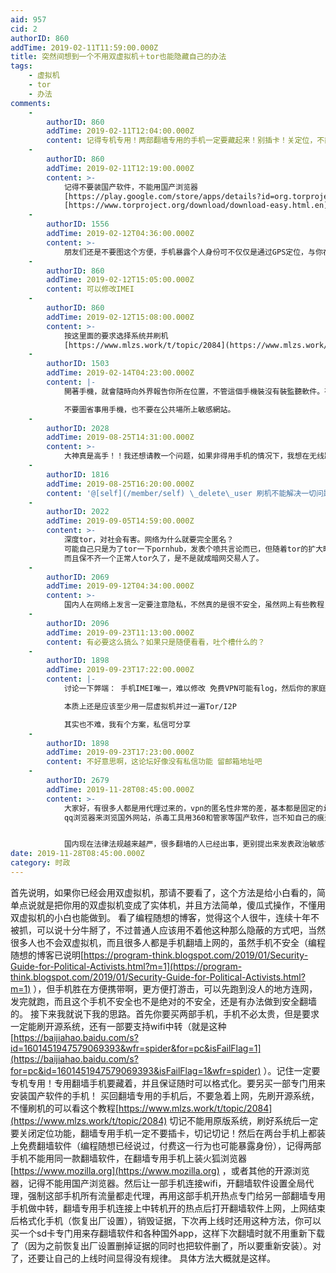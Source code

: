 ```yaml
---
aid: 957
cid: 2
authorID: 860
addTime: 2019-02-11T11:59:00.000Z
title: 突然间想到一个不用双虚拟机＋tor也能隐藏自己的办法
tags:
    - 虚拟机
    - tor
    - 办法
comments:
    -
        authorID: 860
        addTime: 2019-02-11T12:04:00.000Z
        content: 记得专机专用！两部翻墙专用的手机一定要藏起来！别插卡！关定位，不能开启位置信息！否则功亏一篑！
    -
        authorID: 860
        addTime: 2019-02-11T12:19:00.000Z
        content: >-
            记得不要装国产软件，不能用国产浏览器
            [https://play.google.com/store/apps/details?id=org.torproject.torbrowser\_alpha](https://play.google.com/store/apps/details?id=org.torproject.torbrowser_alpha)
            [https://www.torproject.org/download/download-easy.html.en](https://www.torproject.org/download/download-easy.html.en)
    -
        authorID: 1556
        addTime: 2019-02-12T04:36:00.000Z
        content: >-
            朋友们还是不要图这个方便，手机暴露个人身份可不仅仅是通过GPS定位，与你在哪里连的wifi关系也不大。每部手机有一个唯一的代码，很容易被钓鱼网站搜集，这跟电脑是根本不同的。你用手机访问了钓鱼网站的话，随便中间加多少层VPN+TOR都没用，你的真实身份就很容易暴露。刷机能否解决这个问题不清楚，太危险，不推荐。
    -
        authorID: 860
        addTime: 2019-02-12T15:05:00.000Z
        content: 可以修改IMEI
    -
        authorID: 860
        addTime: 2019-02-12T15:08:00.000Z
        content: >-
            按这里面的要求选择系统并刷机
            [https://www.mlzs.work/t/topic/2084](https://www.mlzs.work/t/topic/2084)
    -
        authorID: 1503
        addTime: 2019-02-14T04:23:00.000Z
        content: |-
            開著手機，就會隨時向外界報告你所在位置，不管這個手機裝沒有裝監聽軟件。有了位置信息，國安把你弄出來就沒有那麼費勁了。

            不要圖省事用手機，也不要在公共場所上敏感網站。
    -
        authorID: 2028
        addTime: 2019-08-25T14:31:00.000Z
        content: >-
            大神真是高手！！我还想请教一个问题，如果非得用手机的情况下，我想在无线路由器端刷一个什么东西或者做一些什么，可以让电脑和连上这台无线路由器的手机的所有流量同时全局走tor，请问下这样可以实现吗，或者怎么实现？听说无线路由器可以刷shadowsocksr让手机和电脑进行全局代理，如果原理一样的话怎样才能让他全局走tor呢
    -
        authorID: 1816
        addTime: 2019-08-25T16:20:00.000Z
        content: '@[self](/member/self) \_delete\_user 刷机不能解决一切问题。。miei码就是唯一的。'
    -
        authorID: 2022
        addTime: 2019-09-05T14:59:00.000Z
        content: >-
            深度tor，对社会有害。网络为什么就要完全匿名？
            可能自己只是为了tor一下pornhub，发表个喷共言论而已，但随着tor的扩大暗网交易也在扩大，这一块真的太黑暗了。
            而且保不齐一个正常人tor久了，是不是就成暗网交易人了。
    -
        authorID: 2069
        addTime: 2019-09-12T04:34:00.000Z
        content: >-
            国内人在网络上发言一定要注意隐私，不然真的是很不安全，虽然网上有些教程，但是都深不可测，不明觉厉，小弟不才，掌握一些这方面的知识，想了解的，可以留言，共同增长知识
    -
        authorID: 2096
        addTime: 2019-09-23T11:13:00.000Z
        content: 有必要这么搞么？如果只是随便看看，吐个槽什么的？
    -
        authorID: 1898
        addTime: 2019-09-23T17:22:00.000Z
        content: |-
            讨论一下弊端： 手机IMEI唯一，难以修改 免费VPN可能有log，然后你的家庭IP与目标网站IP的关系有可能暴露

            本质上还是应该至少用一层虚拟机并过一遍Tor/I2P

            其实也不难，我有个方案，私信可分享
    -
        authorID: 1898
        addTime: 2019-09-23T17:23:00.000Z
        content: 不好意思啊，这论坛好像没有私信功能 留邮箱地址吧
    -
        authorID: 2679
        addTime: 2019-11-28T08:45:00.000Z
        content: >-
            大家好，有很多人都是用代理过来的，vpn的匿名性非常的差，基本都是固定的ip，如果有关部门查到vpn软件公司用各种手段就能拿到vpn入口端和出口端的信息，就能查到谁来到了这里，如果想查某个的言论是哪个人发表的，用技术手段很轻松就能拿到数据，更何况国内很多人都没有安全意识，用360浏览器
            qq浏览器来浏览国外网站，杀毒工具用360和管家等国产软件，岂不知自己的痕迹早被掌握，说个很简单的例子，用vpn等代理工具虽然翻过来了，打开某些网站，自己的真实ip就已经泄露了，感兴趣的可以自行谷歌。


            国内现在法律法规越来越严，很多翻墙的人已经出事，更别提出来发表政治敏感言论了，如果有想加深自身安全保护的，可以交流。
date: 2019-11-28T08:45:00.000Z
category: 时政
---
```


首先说明，如果你已经会用双虚拟机，那请不要看了，这个方法是给小白看的，简单点说就是把你用的双虚拟机变成了实体机，并且方法简单，傻瓜式操作，不懂用双虚拟机的小白也能做到。 看了编程随想的博客，觉得这个人很牛，连续十年不被抓，可以说十分牛掰了，不过普通人应该用不着他这种那么隐蔽的方式吧，当然很多人也不会双虚拟机，而且很多人都是手机翻墙上网的，虽然手机不安全（编程随想的博客已说明[https://program-think.blogspot.com/2019/01/Security-Guide-for-Political-Activists.html?m=1](https://program-think.blogspot.com/2019/01/Security-Guide-for-Political-Activists.html?m=1) ），但手机胜在方便携带啊，更方便打游击，可以先跑到没人的地方连网，发完就跑，而且这个手机不安全也不是绝对的不安全，还是有办法做到安全翻墙的。 接下来我就说下我的思路。首先你要买两部手机，手机不必太贵，但是要求一定能刷开源系统，还有一部要支持wifi中转（就是这种[https://baijiahao.baidu.com/s?id=1601451947579069393&wfr=spider&for=pc&isFailFlag=1](https://baijiahao.baidu.com/s?for=pc&id=1601451947579069393&isFailFlag=1&wfr=spider) ）。记住一定要专机专用！专用翻墙手机要藏着，并且保证随时可以格式化。要另买一部专门用来安装国产软件的手机！ 买回翻墙专用的手机后，不要急着上网，先刷开源系统，不懂刷机的可以看这个教程[https://www.mlzs.work/t/topic/2084](https://www.mlzs.work/t/topic/2084) 切记不能用原版系统，刷好系统后一定要关闭定位功能，翻墙专用手机一定不要插卡，切记切记！然后在两台手机上都装上免费翻墙软件（编程随想已经说过，付费这一行为也可能暴露身份），记得两部手机不能用同一款翻墙软件，在翻墙专用手机上装火狐浏览器[https://www.mozilla.org](https://www.mozilla.org) ，或者其他的开源浏览器，记得不能用国产浏览器。然后让一部手机连接wifi，开翻墙软件设置全局代理，强制这部手机所有流量都走代理，再用这部手机开热点专门给另一部翻墙专用手机做中转，翻墙专用手机连接上中转机开的热点后打开翻墙软件上网，上网结束后格式化手机（恢复出厂设置），销毁证据，下次再上线时还用这种方法，你可以买一个sd卡专门用来存翻墙软件和各种国外app，这样下次翻墙时就不用重新下载了（因为之前恢复出厂设置删掉证据的同时也把软件删了，所以要重新安装）。对了，还要让自己的上线时间显得没有规律。 具体方法大概就是这样。
